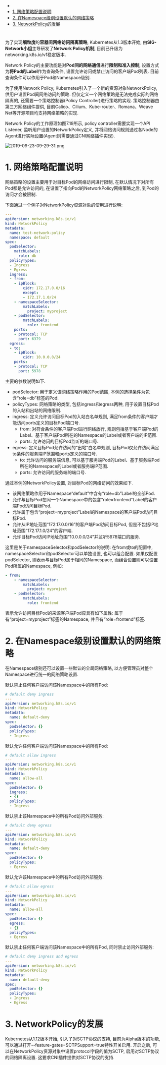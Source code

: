 
<!-- @import "[TOC]" {cmd="toc" depthFrom=1 depthTo=6 orderedList=false} -->

<!-- code_chunk_output -->

- [](#)
- [1. 网络策略配置说明](#1-网络策略配置说明)
- [2. 在Namespace级别设置默认的网络策略](#2-在namespace级别设置默认的网络策略)
- [3. NetworkPolicy的发展](#3-networkpolicy的发展)

<!-- /code_chunk_output -->

# 

为了实现**细粒度**的**容器间网络访问隔离策略**, Kubernetes从1.3版本开始, 由**SIG\-Network小组**主导研发了**Network Policy机制**, 目前已升级为networking.k8s.io/v1稳定版本. 

Network Policy的主要功能是对**Pod间的网络通信**进行**限制和准入控制**, 设置方式为**将Pod的Label**作为查询条件, 设置允许访问或禁止访问的客户端Pod列表. 目前查询条件可以作用于Pod和Namespace级别. 

为了使用Network Policy, Kubernetes引入了一个新的资源对象NetworkPolicy, 供用户设置Pod间网络访问的策略. 但仅定义一个网络策略是无法完成实际的网络隔离的, 还需要一个策略控制器(Policy Controller)进行策略的实现. 策略控制器由第三方网络组件提供, 目前Calico、Cilium、Kube\-router、Romana、Weave Net等开源项目均支持网络策略的实现. 

Network Policy的工作原理如图7.19所示, policy controller需要实现一个API Listener, 监听用户设置的NetworkPolicy定义, 并将网络访问规则通过各Node的Agent进行实际设置(Agent则需要通过CNI网络插件实现). 

![2019-09-23-09-29-31.png](./images/2019-09-23-09-29-31.png)

# 1. 网络策略配置说明

网络策略的设置主要用于对目标Pod的网络访问进行限制, 在默认情况下对所有Pod都是允许访问的, 在设置了指向Pod的NetworkPolicy网络策略之后, 到Pod的访问才会被限制. 

下面通过一个例子对NetworkPolicy资源对象的使用进行说明: 

```yaml
---
apiVersion: networking.k8s.io/v1
kind: NetworkPolicy
metadata:
  name: test-network-policy
  namespace: default
spec:
  podSelector:
    matchLabels:
      role: db
  policyTypes:
  - Ingress
  - Egress
  ingress:
  - from:
    - ipBlock:
        cidr: 172.17.0.0/16
        except:
        - 172.17.1.0/24
    - namespaceSelector:
        matchLabels:
          project: myproject
    - podSelector:
        matchLabels:
          role: frontend
    ports:
    - protocol: TCP
      port: 6379
  egress:
  - to:
    - ipBlock:
        cidr: 10.0.0.0/24
    ports:
    - protocol: TCP
      port: 5978
```

主要的参数说明如下. 

* podSelector: 用于定义该网络策略作用的Pod范围, 本例的选择条件为包含“role=db”标签的Pod. 
* policyTypes: 网络策略的类型, 包括ingress和egress两种, 用于设置目标Pod的入站和出站的网络限制. 
* ingress: 定义允许访问目标Pod的入站白名单规则, 满足from条件的客户端才能访问ports定义的目标Pod端口号. 
    - from: 对符合条件的客户端Pod进行网络放行, 规则包括基于客户端Pod的Label、基于客户端Pod所在的Namespace的Label或者客户端的IP范围. 
    - ports: 允许访问的目标Pod监听的端口号. 
* egress: 定义目标Pod允许访问的“出站”白名单规则, 目标Pod仅允许访问满足to条件的服务端IP范围和ports定义的端口号. 
    - to: 允许访问的服务端信息, 可以基于服务端Pod的Label、基于服务端Pod所在的Namespace的Label或者服务端IP范围. 
    - ports: 允许访问的服务端的端口号. 

通过本例的NetworkPolicy设置, 对目标Pod的网络访问的效果如下. 

* 该网络策略作用于Namespace“default”中含有“role=db”Label的全部Pod. 
* 允许与目标Pod在同一个Namespace中的包含“role=frontend”Label的客户端Pod访问目标Pod. 
* 允许属于包含“project=myproject”Label的Namespace的客户端Pod访问目标Pod. 
* 允许从IP地址范围“172.17.0.0/16”的客户端Pod访问目标Pod, 但是不包括IP地址范围“172.17.1.0/24”的客户端. 
* 允许目标Pod访问IP地址范围“10.0.0.0/24”并监听5978端口的服务. 

这里是关于namespaceSelector和podSelector的说明: 在from或to的配置中, namespaceSelector和podSelector可以单独设置, 也可以组合配置. 如果仅配置podSelector, 则表示与目标Pod属于相同的Namespace, 而组合设置则可以设置Pod所属的Namespace, 例如: 

```yaml
- from:
    - namespaceSelector:
        matchLabels:
          project: myproject
    - podSelector:
        matchLabels:
          role: frontend
```

表示允许访问目标Pod的来源客户端Pod应具有如下属性: 属于有“project=myproject”标签的Namespace, 并且有“role=frontend”标签. 

# 2. 在Namespace级别设置默认的网络策略

在Namespace级别还可以设置一些默认的全局网络策略, 以方便管理员对整个Namespace进行统一的网络策略设置. 

默认禁止任何客户端访问该Namespace中的所有Pod: 

```yaml
# default deny ingress
---
apiVersion: networking.k8s.io/v1
kind: NetworkPolicy
metadata:
  name: default-deny
spec:
  podSelector: {}
  policyTypes:
  - Ingress
```

默认允许任何客户端访问该Namespace中的所有Pod: 

```yaml
# default allow ingress
---
apiVersion: networking.k8s.io/v1
kind: NetworkPolicy
metadata:
  name: allow-all
spec:
  podSelector: {}
  ingress:
  - {}
  policyTypes:
  - Ingress
```

默认禁止该Namespace中的所有Pod访问外部服务: 

```yaml
# default deny egress
---
apiVersion: networking.k8s.io/v1
kind: NetworkPolicy
metadata:
  name: default-deny
spec:
  podSelector: {}
  policyTypes:
  - Egress
```

默认允许该Namespace中的所有Pod访问外部服务: 

```yaml
# default allow egress
---
apiVersion: networking.k8s.io/v1
kind: NetworkPolicy
metadata:
  name: allow-all
spec:
  podSelector: {}
  egress:
  - {}
  policyTypes:
  - Egress
```

默认禁止任何客户端访问该Namespace中的所有Pod, 同时禁止访问外部服务: 

```yaml
# default deny ingress and egress
---
apiVersion: networking.k8s.io/v1
kind: NetworkPolicy
metadata:
  name: default-deny
spec:
  podSelector: {}
  policyTypes:
  - Ingress
  - Egress
```

# 3. NetworkPolicy的发展

Kubernetes从1.12版本开始, 引入了对SCTP协议的支持, 目前为Alpha版本的功能, 可以通过打开\-\-feature\-gates=SCTPSupport=true特性开关启用. 开启之后, 可以在NetworkPolicy资源对象中设置protocol字段的值为SCTP, 启用对SCTP协议的网络隔离设置. 这要求CNI插件提供对SCTP协议的支持. 